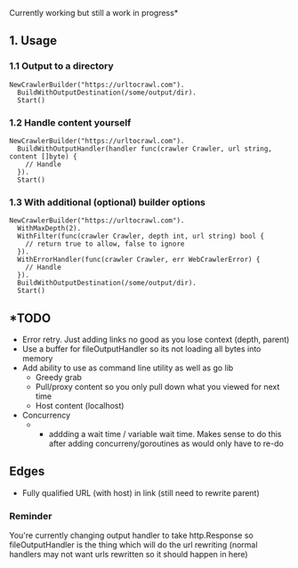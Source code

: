 Currently working but still a work in progress*

## 1. Usage

### 1.1 Output to a directory

```
NewCrawlerBuilder("https://urltocrawl.com").
  BuildWithOutputDestination(/some/output/dir).
  Start()
```

### 1.2 Handle content yourself

```
NewCrawlerBuilder("https://urltocrawl.com").
  BuildWithOutputHandler(handler func(crawler Crawler, url string, content []byte) {
    // Handle
  }).
  Start()
```

### 1.3 With additional (optional) builder options

```
NewCrawlerBuilder("https://urltocrawl.com").
  WithMaxDepth(2).
  WithFilter(func(crawler Crawler, depth int, url string) bool {
    // return true to allow, false to ignore
  }).
  WithErrorHandler(func(crawler Crawler, err WebCrawlerError) {
	// Handle
  }).
  BuildWithOutputDestination(/some/output/dir).
  Start()
```

## *TODO
* Error retry. Just adding links no good as you lose context (depth, parent)
* Use a buffer for fileOutputHandler so its not loading all bytes into memory
* Add ability to use as command line utility as well as go lib
	* Greedy grab
	* Pull/proxy content so you only pull down what you viewed for next time
	* Host content (localhost)
* Concurrency
	* + addding a wait time / variable wait time. Makes sense to do this after
	adding concurreny/goroutines as would only have to re-do

 ## Edges
 * Fully qualified URL (with host) in link (still need to rewrite parent)

### Reminder
You're currently changing output handler to take http.Response so fileOutputHandler
is the thing which will do the url rewriting (normal handlers may not want urls rewritten
so it should happen in here)